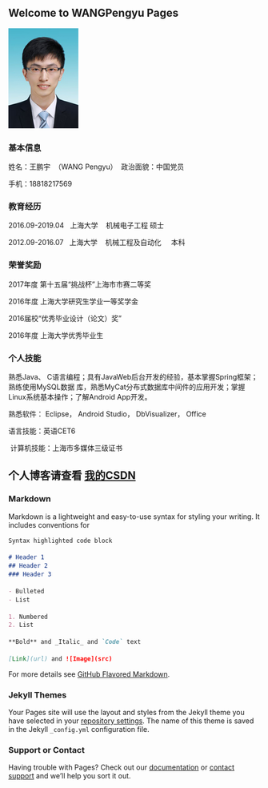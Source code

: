 ## Welcome to WANGPengyu Pages
![GitHub Logo](/images/photo.jpg)
### 基本信息
  姓名：王鹏宇  （WANG Pengyu）  政治面貌：中国党员
  
  手机：18818217569

### 教育经历
  2016.09-2019.04   上海大学    机械电子工程         硕士
  
  2012.09-2016.07   上海大学    机械工程及自动化     本科
### 荣誉奖励
  2017年度 第十五届“挑战杯”上海市市赛二等奖
  
  2016年度 上海大学研究生学业一等奖学金
  
  2016届校“优秀毕业设计（论文）奖”
  
  2016年度 上海大学优秀毕业生
### 个人技能
  熟悉Java、 C语言编程；具有JavaWeb后台开发的经验，基本掌握Spring框架；熟练使用MySQL数据
库，熟悉MyCat分布式数据库中间件的应用开发；掌握Linux系统基本操作；了解Android App开发。

  熟悉软件： Eclipse， Android Studio， DbVisualizer， Office
  
  语言技能：英语CET6
  
  计算机技能：上海市多媒体三级证书
  
## 个人博客请查看 [我的CSDN](http://blog.csdn.net/Py_Wang) 

### Markdown

Markdown is a lightweight and easy-to-use syntax for styling your writing. It includes conventions for

```markdown
Syntax highlighted code block

# Header 1
## Header 2
### Header 3

- Bulleted
- List

1. Numbered
2. List

**Bold** and _Italic_ and `Code` text

[Link](url) and ![Image](src)
```

For more details see [GitHub Flavored Markdown](https://guides.github.com/features/mastering-markdown/).

### Jekyll Themes

Your Pages site will use the layout and styles from the Jekyll theme you have selected in your [repository settings](https://github.com/PY-WANG/pywang.github.com/settings). The name of this theme is saved in the Jekyll `_config.yml` configuration file.

### Support or Contact

Having trouble with Pages? Check out our [documentation](https://help.github.com/categories/github-pages-basics/) or [contact support](https://github.com/contact) and we’ll help you sort it out.
